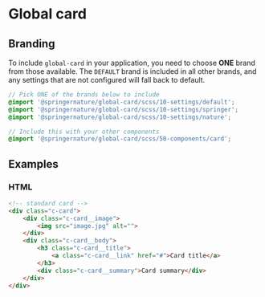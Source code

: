 # Global card

## Branding

To include `global-card` in your application, you need to choose **ONE** brand from those available. The `DEFAULT` brand is included in all other brands, and any settings that are not configured will fall back to default.

```scss
// Pick ONE of the brands below to include
@import '@springernature/global-card/scss/10-settings/default';
@import '@springernature/global-card/scss/10-settings/springer';
@import '@springernature/global-card/scss/10-settings/nature';

// Include this with your other components
@import '@springernature/global-card/scss/50-components/card';
```

## Examples

### HTML
```html
<!-- standard card -->
<div class="c-card">
    <div class="c-card__image">
        <img src="image.jpg" alt="">
    </div>
    <div class="c-card__body">
        <h3 class="c-card__title">
            <a class="c-card__link" href="#">Card title</a>
        </h3>
        <div class="c-card__summary">Card summary</div>
    </div>
</div>
```
